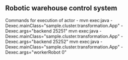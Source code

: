 
## Robotic warehouse control system

Commands for execution of actor - 
mvn exec:java -Dexec.mainClass="sample.cluster.transformation.App" -Dexec.args="backend 25251"
mvn exec:java -Dexec.mainClass="sample.cluster.transformation.App" -Dexec.args="backend 25252"
mvn exec:java -Dexec.mainClass="sample.cluster.transformation.App" -Dexec.args="workerRobot 0"
